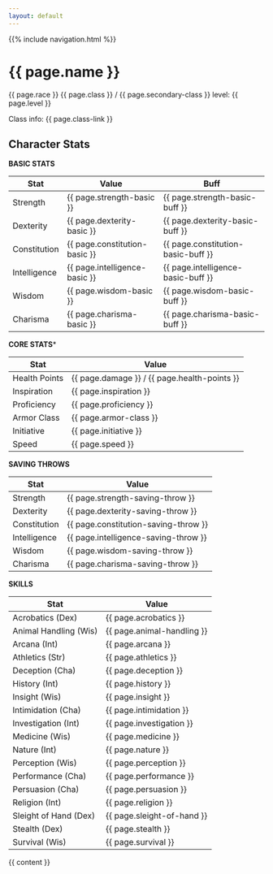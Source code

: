 ```yaml
---
layout: default
---
```


{{% include navigation.html %}}

<h1>{{ page.name }}</h1>

<p>{{ page.race }} {{ page.class }} / {{ page.secondary-class }} level: {{ page.level }}

Class info: {{ page.class-link }}

## Character Stats

**BASIC STATS**

| Stat         | Value | Buff |
| ------------ | ----- | ---- |
| Strength     | {{ page.strength-basic }}   | {{ page.strength-basic-buff }}   |
| Dexterity    | {{ page.dexterity-basic }}    | {{ page.dexterity-basic-buff }}   |
| Constitution | {{ page.constitution-basic }}    | {{ page.constitution-basic-buff }}   |
| Intelligence | {{ page.intelligence-basic }}    | {{ page.intelligence-basic-buff }}   |
| Wisdom       |{{ page.wisdom-basic }}     | {{ page.wisdom-basic-buff }}   |
| Charisma     | {{ page.charisma-basic }}    | {{ page.charisma-basic-buff }}   |

**CORE STATS***

| Stat         | Value |
| ------------ | ----- |
| Health Points | {{ page.damage }} / {{ page.health-points }} |
| Inspiration  | {{ page.inspiration }}     | 
| Proficiency  | {{ page.proficiency }}    | 
| Armor Class  | {{ page.armor-class }}    | 
| Initiative   | {{ page.initiative }}    | 
| Speed        | {{ page.speed }} | 

**SAVING THROWS**

| Stat         | Value |
| ------------ | ----- |
| Strength     | {{ page.strength-saving-throw }}     |
| Dexterity    | {{ page.dexterity-saving-throw }}    |
| Constitution | {{ page.constitution-saving-throw }}     |
| Intelligence | {{ page.intelligence-saving-throw }}     |
| Wisdom       | {{ page.wisdom-saving-throw }}     |
| Charisma     | {{ page.charisma-saving-throw }}    |

**SKILLS**

| Stat                  | Value |
| --------------------- | --------------- |
| Acrobatics (Dex)      | {{ page.acrobatics }}      |
| Animal Handling (Wis) | {{ page.animal-handling }} |
| Arcana (Int)          | {{ page.arcana }}          |
| Athletics (Str)       | {{ page.athletics }}       |
| Deception (Cha)       | {{ page.deception }}       |
| History (Int)         | {{ page.history }}         |
| Insight (Wis)         | {{ page.insight }}         |
| Intimidation (Cha)    | {{ page.intimidation }}    |
| Investigation (Int)   | {{ page.investigation }}   |
| Medicine (Wis)        | {{ page.medicine }}        |
| Nature (Int)          | {{ page.nature }}     |
| Perception (Wis)      | {{ page.perception }}     |
| Performance (Cha)     | {{ page.performance }}    |
| Persuasion (Cha)      | {{ page.persuasion }}     |
| Religion (Int)        | {{ page.religion }}     |
| Sleight of Hand (Dex) | {{ page.sleight-of-hand }}     |
| Stealth (Dex)         | {{ page.stealth }}     |
| Survival (Wis)        | {{ page.survival }}     |

{{ content }}
  
